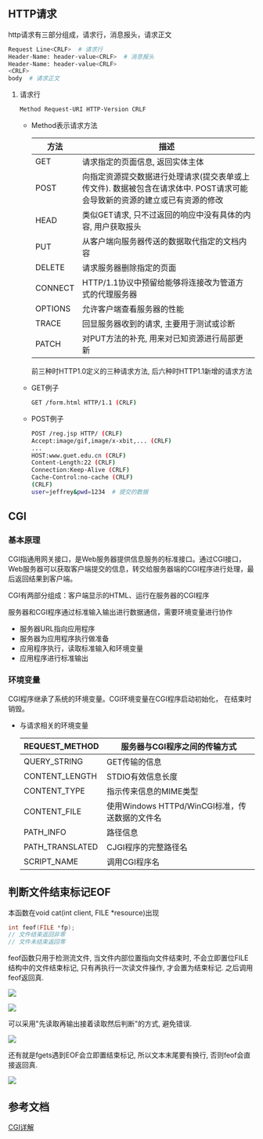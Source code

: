## HTTP请求

http请求有三部分组成，请求行，消息报头，请求正文

```bash
Request Line<CRLF>  # 请求行
Header-Name: header-value<CRLF>  # 消息报头
Header-Name: header-value<CRLF>
<CRLF>
body  # 请求正文
```

1. 请求行

   ```bash
   Method Request-URI HTTP-Version CRLF
   ```

   - Method表示请求方法

     | 方法    | 描述                                                         |
     | ------- | ------------------------------------------------------------ |
     | GET     | 请求指定的页面信息, 返回实体主体                             |
     | POST    | 向指定资源提交数据进行处理请求(提交表单或上传文件). 数据被包含在请求体中. POST请求可能会导致新的资源的建立或已有资源的修改 |
     | HEAD    | 类似GET请求, 只不过返回的响应中没有具体的内容, 用户获取报头  |
     | PUT     | 从客户端向服务器传送的数据取代指定的文档内容                 |
     | DELETE  | 请求服务器删除指定的页面                                     |
     | CONNECT | HTTP/1.1协议中预留给能够将连接改为管道方式的代理服务器       |
     | OPTIONS | 允许客户端查看服务器的性能                                   |
     | TRACE   | 回显服务器收到的请求, 主要用于测试或诊断                     |
     | PATCH   | 对PUT方法的补充, 用来对已知资源进行局部更新                  |

     前三种时HTTP1.0定义的三种请求方法, 后六种时HTTP1.1新增的请求方法

   - GET例子

     ```bash
     GET /form.html HTTP/1.1 (CRLF)
     ```

   - POST例子

     ```bash
     POST /reg.jsp HTTP/ (CRLF)
     Accept:image/gif,image/x-xbit,... (CRLF)
     ...
     HOST:www.guet.edu.cn (CRLF)
     Content-Length:22 (CRLF)
     Connection:Keep-Alive (CRLF)
     Cache-Control:no-cache (CRLF)
     (CRLF)         
     user=jeffrey&pwd=1234  # 提交的数据
     ```

     

## CGI

### 基本原理

CGI指通用网关接口，是Web服务器提供信息服务的标准接口。通过CGI接口，Web服务器可以获取客户端提交的信息，转交给服务器端的CGI程序进行处理，最后返回结果到客户端。

CGI有两部分组成：客户端显示的HTML、运行在服务器的CGI程序

服务器和CGI程序通过标准输入输出进行数据通信，需要环境变量进行协作

- 服务器URL指向应用程序
- 服务器为应用程序执行做准备
- 应用程序执行，读取标准输入和环境变量
- 应用程序进行标准输出



### 环境变量

CGI程序继承了系统的环境变量。CGI环境变量在CGI程序启动初始化， 在结束时销毁。

- 与请求相关的环境变量

  | REQUEST_METHOD  | 服务器与CGI程序之间的传输方式                  |
  | --------------- | ---------------------------------------------- |
  | QUERY_STRING    | GET传输的信息                                  |
  | CONTENT_LENGTH  | STDIO有效信息长度                              |
  | CONTENT_TYPE    | 指示传来信息的MIME类型                         |
  | CONTENT_FILE    | 使用Windows HTTPd/WinCGI标准，传送数据的文件名 |
  | PATH_INFO       | 路径信息                                       |
  | PATH_TRANSLATED | CJGI程序的完整路径名                           |
  | SCRIPT_NAME     | 调用CGI程序名                                  |





## 判断文件结束标记EOF

本函数在void cat(int client, FILE *resource)出现

```c
int feof(FILE *fp);
// 文件结束返回非零
// 文件未结束返回零
```

feof函数只用于检测流文件, 当文件内部位置指向文件结束时, 不会立即置位FILE结构中的文件结束标记, 只有再执行一次读文件操作, 才会置为结束标记. 之后调用feof返回真.

![](assets/doc.png)

![](assets/feof.png)

可以采用"先读取再输出接着读取然后判断"的方式, 避免错误.

![](assets/feof1.png)

还有就是fgets遇到EOF会立即置结束标记, 所以文本末尾要有换行, 否则feof会直接返回真.

![](assets/feof2.png)





## 参考文档

[CGI详解](https://blog.csdn.net/LiuNian_SiYu/article/details/60964966)



